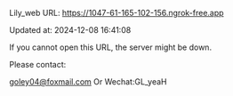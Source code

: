 Lily_web URL: https://1047-61-165-102-156.ngrok-free.app

Updated at: 2024-12-08 16:41:08

If you cannot open this URL, the server might be down.

Please contact: 

goley04@foxmail.com Or Wechat:GL_yeaH